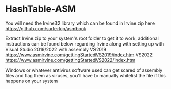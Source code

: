 # HashTable-ASM
You will need the Irvine32 library which can be found in Irvine.zip here https://github.com/surferkip/asmbook

Extract Irvine.zip to your system's root folder to get it to work, additional instructions can be found below regarding
Irvine along with setting up with Visual Studio 2019/2022 with assembly 
VS2019 https://www.asmirvine.com/gettingStartedVS2019/index.htm
VS2022 https://www.asmirvine.com/gettingStartedVS2022/index.htm 

Windows or whatever antivirus software used can get scared of assembly files and flag them as viruses, you'll have to manually whitelist the file if this happens on your system
